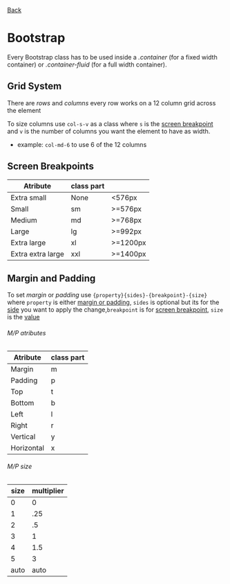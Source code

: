 [Back](../Documentation.md)
# Bootstrap

Every Bootstrap class has to be used inside a *.container* (for a fixed width container) or *.container-fluid* (for a full width container).

## Grid System
There are *rows* and *columns* every row works on a 12 column grid across the element

To size columns use `col-s-v` as a class where `s` is the [screen breakpoint](#screen-breakpoints) and `v` is the number of columns you want the element to have as width.  
- example: `col-md-6` to use 6 of the 12 columns

## Screen Breakpoints
| Atribute          | class part |          |
| ----------------- | ---------- | -------- |
| Extra small       | None       | <576px   |
| Small             | sm         | >=576px  |
| Medium            | md         | >=768px  |
| Large             | lg         | >=992px  |
| Extra large       | xl         | >=1200px |
| Extra extra large | xxl        | >=1400px |

## Margin and Padding

To set *margin* or *padding* use `{property}{sides}-{breakpoint}-{size}` where `property` is either [margin or padding](#mp-atributes), `sides` is optional but its for the [side](#mp-atributes) you want to apply the change,`breakpoint` is for [screen breakpoint](#screen-breakpoints), `size` is the [value](#mp-size)

###### M/P atributes
| Atribute   | class part |
| ---------- | ---------- |
| Margin     | m          |
| Padding    | p          |
| Top        | t          |
| Bottom     | b          |
| Left       | l          |
| Right      | r          |
| Vertical   | y          |
| Horizontal | x          |

###### M/P size
| size | multiplier |
| ---- | ---------- |
| 0    | 0          |
| 1    | .25        |
| 2    | .5         |
| 3    | 1          |
| 4    | 1.5        |
| 5    | 3          |
| auto | auto       |